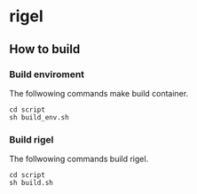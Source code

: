 # rigel

## How to build
### Build enviroment
The follwowing commands make build container.
```
cd script
sh build_env.sh
```
### Build rigel
The follwowing commands build rigel.
```
cd script
sh build.sh
```